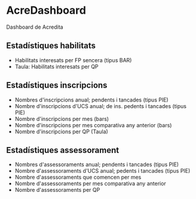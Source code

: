 # AcreDashboard

Dashboard de Acredita

## Estadístiques habilitats
- Habilitats interesats per FP sencera (tipus BAR)
- Taula: Habilitats interesats per QP

## Estadístiques inscripcions
- Nombres d'inscripcions anual; pendents i tancades (tipus PIE)
- Nombre d'inscripcions d'UCS anual; de ins. pedents i tancades (tipus PIE)
- Nombre d'inscripcions per mes (bars)
- Nombre d'inscripcions per mes comparativa any anterior (bars)
- Nombre d'inscripcions per QP (Taula)

## Estadístiques assessorament
- Nombres d'assessoraments anual; pendents i tancades (tipus PIE)
- Nombre d'assessoraments d'UCS anual;  pedents i tancades (tipus PIE)
- Nombre d'assessoraments que comencen per mes
- Nombre d'assessoraments per mes comparativa any anterior
- Nombre d'assessoraments per QP
